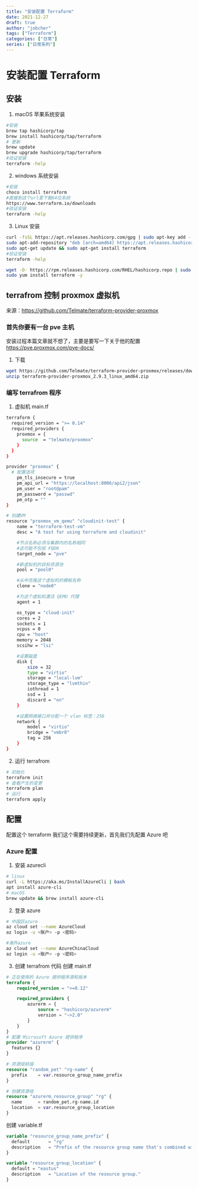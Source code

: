 ```yaml
---
title: "安装配置 Terraform"
date: 2021-12-27
draft: true
author: "jobcher"
tags: ["Terraform"]
categories: ["日常"]
series: ["日常系列"]
---
```


# 安装配置 Terraform

## 安装

1. macOS 苹果系统安装

```sh
#安装
brew tap hashicorp/tap
brew install hashicorp/tap/terraform
# 更新
brew update
brew upgrade hashicorp/tap/terraform
#验证安装
terraform -help
```

2. windows 系统安装

```sh
#安装
choco install terraform
#直接到这个url里下载64位系统
https://www.terraform.io/downloads
#验证安装
terraform -help
```

3. Linux 安装

```sh
curl -fsSL https://apt.releases.hashicorp.com/gpg | sudo apt-key add -
sudo apt-add-repository "deb [arch=amd64] https://apt.releases.hashicorp.com $(lsb_release -cs) main"
sudo apt-get update && sudo apt-get install terraform
#验证安装
terraform -help
```

```sh
wget -O- https://rpm.releases.hashicorp.com/RHEL/hashicorp.repo | sudo tee /etc/yum.repos.d/hashicorp.repo
sudo yum install terraform -y
```

## terrafrom 控制 proxmox 虚拟机

来源：https://github.com/Telmate/terraform-provider-proxmox

### 首先你要有一台 pve 主机

安装过程本篇文章就不想了，主要是要写一下关于他的配置  
https://pve.proxmox.com/pve-docs/

1. 下载

```sh
wget https://github.com/Telmate/terraform-provider-proxmox/releases/download/v2.9.3/terraform-provider-proxmox_2.9.3_linux_amd64.zip
unzip terraform-provider-proxmox_2.9.3_linux_amd64.zip
```

### 编写 terrafrom 程序

1. 虚拟机 main.tf

```sh
terraform {
  required_version = ">= 0.14"
  required_providers {
    proxmox = {
      source  = "telmate/proxmox"
    }
  }
}

provider "proxmox" {
  # 配置选项
    pm_tls_insecure = true
    pm_api_url = "https://localhost:8006/api2/json"
    pm_user = "root@pam"
    pm_password = "passwd"
    pm_otp = ""
}

# 创建VM
resource "proxmox_vm_qemu" "cloudinit-test" {
    name = "terraform-test-vm"
    desc = "A test for using terraform and cloudinit"

    #节点名称必须与集群内的名称相同
    #这可能不包括 FQDN
    target_node = "pve"

    #新虚拟机的目标资源池
    pool = "pool0"

    #从中克隆这个虚拟机的模板名称
    clone = "node0"

    #为这个虚拟机激活 QEMU 代理
    agent = 1

    os_type = "cloud-init"
    cores = 2
    sockets = 1
    vcpus = 0
    cpu = "host"
    memory = 2048
    scsihw = "lsi"

    #设置磁盘
    disk {
        size = 32
        type = "virtio"
        storage = "local-lvm"
        storage_type = "lvmthin"
        iothread = 1
        ssd = 1
        discard = "on"
    }

    #设置网络接口并分配一个 vlan 标签：256
    network {
        model = "virtio"
        bridge = "vmbr0"
        tag = 256
    }
}

```

2. 运行 terrafrom

```sh
# 初始化
terraform init
# 查看产生的变更
terraform plan
# 运行
terraform apply
```

## 配置

配置这个 terraform 我们这个需要持续更新，首先我们先配置 Azure 吧

### Azure 配置

1. 安装 azurecli

```sh
# linux
curl -L https://aka.ms/InstallAzureCli | bash
apt install azure-cli
# macOS
brew update && brew install azure-cli
```

2. 登录 azure

```sh
# 中国区azure
az cloud set --name AzureCloud
az login -u <账户> -p <密码>

#海外azure
az cloud set --name AzureChinaCloud
az login -u <账户> -p <密码>
```

3. 创建 terrafrom 代码
   创建 main.tf

```tf
# 正在使用的 Azure 提供程序源和版本
terraform {
    required_version = ">=0.12"

    required_providers {
        azurerm = {
            source = "hashicorp/azurerm"
            version = "~>2.0"
        }
    }
}
# 配置 Microsoft Azure 提供程序
provider "azurerm" {
  features {}
}

# 资源组前缀
resource "random_pet" "rg-name" {
  prefix    = var.resource_group_name_prefix
}

# 创建资源组
resource "azurerm_resource_group" "rg" {
  name      = random_pet.rg-name.id
  location  = var.resource_group_location
}
```

创建 variable.tf

```tf
variable "resource_group_name_prefix" {
  default       = "rg"
  description   = "Prefix of the resource group name that's combined with a random ID so name is unique in your Azure subscription."
}

variable "resource_group_location" {
  default = "eastus"
  description   = "Location of the resource group."
}
```
